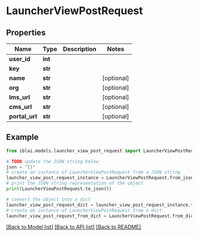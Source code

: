 # LauncherViewPostRequest


## Properties

Name | Type | Description | Notes
------------ | ------------- | ------------- | -------------
**user_id** | **int** |  | 
**key** | **str** |  | 
**name** | **str** |  | [optional] 
**org** | **str** |  | [optional] 
**lms_url** | **str** |  | [optional] 
**cms_url** | **str** |  | [optional] 
**portal_url** | **str** |  | [optional] 

## Example

```python
from iblai.models.launcher_view_post_request import LauncherViewPostRequest

# TODO update the JSON string below
json = "{}"
# create an instance of LauncherViewPostRequest from a JSON string
launcher_view_post_request_instance = LauncherViewPostRequest.from_json(json)
# print the JSON string representation of the object
print(LauncherViewPostRequest.to_json())

# convert the object into a dict
launcher_view_post_request_dict = launcher_view_post_request_instance.to_dict()
# create an instance of LauncherViewPostRequest from a dict
launcher_view_post_request_from_dict = LauncherViewPostRequest.from_dict(launcher_view_post_request_dict)
```
[[Back to Model list]](../README.md#documentation-for-models) [[Back to API list]](../README.md#documentation-for-api-endpoints) [[Back to README]](../README.md)


